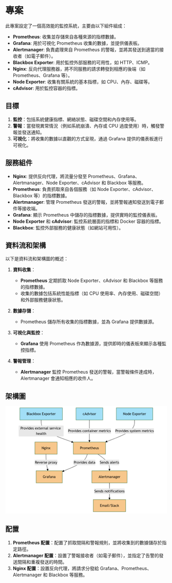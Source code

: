 # 專案

此專案設定了一個高效能的監控系統，主要由以下組件組成：
- **Prometheus**: 收集並存儲來自各種來源的指標數據。
- **Grafana**: 用於可視化 Prometheus 收集的數據，並提供儀表板。
- **Alertmanager**: 負責處理來自 Prometheus 的警報，並將其發送到適當的接收者（如電子郵件）。
- **Blackbox Exporter**: 用於監控外部服務的可用性，如 HTTP、ICMP。
- **Nginx**: 反向代理服務器，將不同服務的請求轉發到相應的後端（如 Prometheus、Grafana 等）。
- **Node Exporter**: 收集有關系統的基本指標，如 CPU、內存、磁碟等。
- **cAdvisor**: 用於監控容器的指標。
  
## 目標
1. **監控**：包括系統健康指標、網絡狀態、磁碟空間和內存使用等。
2. **警報**：當發現異常情況（例如系統崩潰、內存或 CPU 過度使用）時，觸發警報並發送通知。
3. **可視化**：將收集的數據以直觀的方式呈現，通過 Grafana 提供的儀表板進行可視化。

## 服務組件

- **Nginx**: 提供反向代理，將流量分發至 Prometheus、Grafana、Alertmanager、Node Exporter、cAdvisor 和 Blackbox 等服務。
- **Prometheus**: 負責抓取來自各個服務（如 Node Exporter、cAdvisor、Blackbox 等）的指標數據。
- **Alertmanager**: 管理 Prometheus 發送的警報，並將警報通知發送到電子郵件等接收端。
- **Grafana**: 顯示 Prometheus 中儲存的指標數據，提供實時的監控儀表板。
- **Node Exporter** 和 **cAdvisor**: 監控系統層面的指標和 Docker 容器的指標。
- **Blackbox**: 監控外部服務的健康狀態（如網站可用性）。

## 資料流和架構

以下是資料流和架構圖的概述：

1. **資料收集**：
   - **Prometheus** 定期抓取 Node Exporter、cAdvisor 和 Blackbox 等服務的指標數據。
   - 收集的數據包括系統性能指標（如 CPU 使用率、內存使用、磁碟空間）和外部服務健康狀態。
   
2. **數據存儲**：
   - Prometheus 儲存所有收集的指標數據，並為 Grafana 提供數據源。
   
3. **可視化與監控**：
   - **Grafana** 使用 Prometheus 作為數據源，提供即時的儀表板來顯示各種監控指標。
   
4. **警報管理**：
   - **Alertmanager** 監控 Prometheus 發送的警報，當警報條件達成時，Alertmanager 會通知相應的收件人。
   
## 架構圖

![](arch.png)

## 配置

1. **Prometheus 配置**：配置了抓取間隔和警報規則，並將收集到的數據儲存於指定路徑。
2. **Alertmanager 配置**：設置了警報接收者（如電子郵件），並指定了告警的發送間隔和重複發送的時間。
3. **Nginx 配置**：設置反向代理，將請求分發給 Grafana、Prometheus、Alertmanager 和 Blackbox 等服務。

